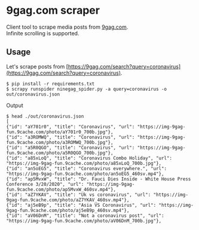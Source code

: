9gag.com scraper
================

Client tool to scrape media posts from [9gag.com](https://9gag.com).  
Infinite scrolling is supported.


## Usage
Let's scrape posts from [https://9gag.com/search?query=coronavirus](https://9gag.com/search?query=coronavirus).


```console
$ pip install -r requirements.txt
$ scrapy runspider ninegag_spider.py -a query=coronavirus -o out/coronavirus.json
```

Output
```console
$ head ./out/coronavirus.json 
[
{"id": "aY701r0", "title": "Coronavirus", "url": "https://img-9gag-fun.9cache.com/photo/aY701r0_700b.jpg"},
{"id": "a3ROMWQ", "title": "Coronavirus", "url": "https://img-9gag-fun.9cache.com/photo/a3ROMWQ_700b.jpg"},
{"id": "a5R0QGO", "title": "Coronavirus", "url": "https://img-9gag-fun.9cache.com/photo/a5R0QGO_700b.jpg"},
{"id": "a85xLoQ", "title": "Coronavirus Combo Holiday", "url": "https://img-9gag-fun.9cache.com/photo/a85xLoQ_700b.jpg"},
{"id": "an5oEG5", "title": "Coronavirus everywhere.", "url": "https://img-9gag-fun.9cache.com/photo/an5oEG5_460sv.mp4"},
{"id": "ap5MvxW", "title": "Dr. Fauci Dies Inside - White House Press Conference 3/20/2020", "url": "https://img-9gag-fun.9cache.com/photo/ap5MvxW_460sv.mp4"},
{"id": "aZ7YKAV", "title": "Uk vs coronavirus", "url": "https://img-9gag-fun.9cache.com/photo/aZ7YKAV_460sv.mp4"},
{"id": "aj5eB9p", "title": "Asia VS Coronavirus", "url": "https://img-9gag-fun.9cache.com/photo/aj5eB9p_460sv.mp4"},
{"id": "aV06DnM", "title": "Not a coronavirus post", "url": "https://img-9gag-fun.9cache.com/photo/aV06DnM_700b.jpg"},
```
